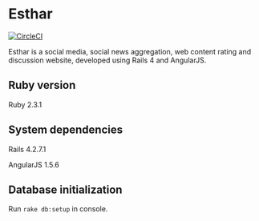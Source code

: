 # Esthar

[![CircleCI](https://circleci.com/gh/mzelenyuk/Esthar/tree/master.svg?style=svg&circle-token=96d054953f193dab539d5dec55153a88583e634e)](https://circleci.com/gh/mzelenyuk/Esthar/tree/master)

Esthar is a social media, social news aggregation, web content rating and discussion website,
developed using Rails 4 and AngularJS.

## Ruby version

Ruby 2.3.1

## System dependencies

Rails 4.2.7.1

AngularJS 1.5.6

## Database initialization

Run `rake db:setup` in console.
